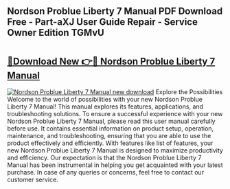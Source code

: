 ## Nordson Problue Liberty 7 Manual PDF Download Free - Part-aXJ User Guide Repair - Service Owner Edition TGMvU

# <h2><a href="http://cf13959.oget.top/?id=Nordson+Problue+Liberty+7+Manual">🔗Download New 👉🔴 Nordson Problue Liberty 7 Manual</a></h2>

[![Nordson Problue Liberty 7 Manual new download](https://i.imgur.com/5g1atiW.png)](http://cf13959.oget.top/?id=Nordson+Problue+Liberty+7+Manual)
Explore the Possibilities Welcome to the world of possibilities with your new Nordson Problue Liberty 7 Manual! This manual explores its features, applications, and troubleshooting solutions. To ensure a successful experience with your new Nordson Problue Liberty 7 Manual, please read this user manual carefully before use. It contains essential information on product setup, operation, maintenance, and troubleshooting, ensuring that you are able to use the product effectively and efficiently. With features like list of features, your new Nordson Problue Liberty 7 Manual is designed to maximize productivity and efficiency. Our expectation is that the Nordson Problue Liberty 7 Manual has been instrumental in helping you get acquainted with your latest purchase. In case of any queries or concerns, feel free to contact our customer service.
